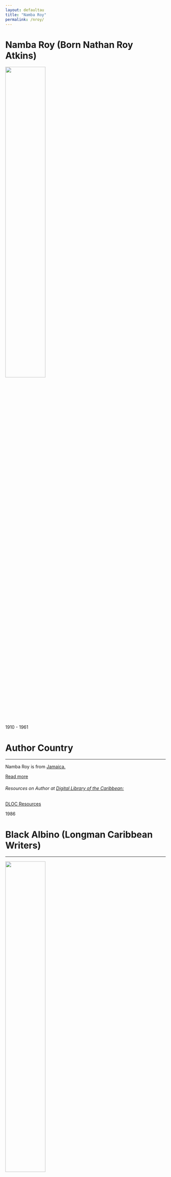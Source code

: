 ```yaml
---
layout: defaultau
title: "Namba Roy"
permalink: /nroy/
---
```

<!-- partial:index.partial.html -->
<div class="content">
     <h1>Namba Roy (Born Nathan Roy Atkins)</h1>
    <div class="quote">
        <div><img src="https://t4.ftcdn.net/jpg/03/40/12/49/360_F_340124934_bz3pQTLrdFpH92ekknuaTHy8JuXgG7fi.jpg" height="50%" width = "50%" class="logo"></div>
    </div>
    <div class="timeline">
        <div style="padding-bottom:100px;"></div>
        <div class="block">
             <div class="date right"><p class="right"> 1910 - 1961 </p></div>
            <div class="dot"></div>
            <div class="left first">
            <div class="author_country">
                <h1>Author Country</h1><hr>
          <div class="aclocation">  <p>Namba Roy is from <a href="{{ site.baseurl }}/4">Jamaica.</a></p></div>
              <div class="acreadmore">  <a href="https://en.wikipedia.org/wiki/Namba_Roy" target="_blank">Read more</a></div>
<div class="aclocation">  <h6>Resources on Author at <a href="https://dloc.com" target="_blank">Digital Library of the Caribbean:</a></h6></div>
              <div class="dlocresources"><a href="{{ site.baseurl }}/nroy_dloc" target="_blank">DLOC Resources</a></div>
            </div>
            </div>
        <div class="block">
            <div class="date left"><p class="left">1986</p></div>
            <div class="dot"></div>
            <div class="right">
                <h1>Black Albino (Longman Caribbean Writers)</h1><hr>
                <p><img src="https://pictures.abebooks.com/isbn/9780582785632-us.jpg" height="50%" width = "50%"></p>
                <p>
                Language: English<br/>
                Publisher: Longman Publishing Group<br/>
                Pub_location: Essex, England<br/>
                Genre: Fiction (Novel)<br/>
                Length: 206<br/>                   </p>
            </div>
        </div>
       <div class="block">
            <div class="date right"><p class="right">1989</p></div>
            <div class="dot"></div>
            <div class="left">
                <h1>No Black Sparrows: A Vivid Portrait of Jamaica in the 1930s (Caribbean Writers Series)</h1><hr>
                <p><img src="https://m.media-amazon.com/images/I/413TioBTQvL._BO1,204,203,200_.jpg" height="50%" width = "50%"></p>
                <p>
                Language: English<br/>
                Publisher: Heinemann<br/>
                Pub_location: London, England<br/>
                Genre: Fiction (Novel)<br/>
                Length: 224<br/>                   </p>
            </div>
        </div>
<!-- partial -->
<script src='https://cdnjs.cloudflare.com/ajax/libs/jquery/3.1.1/jquery.min.js'></script><script  src="{{ site.baseurl }}/assets/js/authorscript.js"></script>